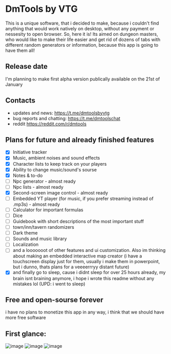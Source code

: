 # DmTools by VTG
This is a unique software, that i decided to make, because i couldn't find anything that would work natively on desktop,
without any payment or nessesity to open browser. So, here it is! Its aimed on dungeon masters, who would like to make 
their life easier and get rid of dozens of tabs with different random generators or information, because this app is going
to have them all!
## Release date
I'm planning to make first alpha version publically available on the 21st of January
## Contacts
* updates and news:
https://t.me/dmtoolsbyvtg
* bug reports and chatting:
https://t.me/dmtoolschat
* reddit
https://reddit.com/r/dmtools
## Plans for future and already finished features
- [x] Initiative tracker
- [x] Music, ambient noises and sound effects
- [x] Character lists to keep track on your players
- [x] Ability to change music/sound's sourse
- [x] Notes & to-do
- [ ] Npc generator - almost ready
- [ ] Npc lists - almost ready
- [x] Second-screen image control - almost ready
- [ ] Embedded YT player (for music, if you prefer streaming instead of .mp3s) - almost ready
- [ ] Calculator for important formulas
- [ ] Dice
- [ ] Guidebook with short descriptions of the most important stuff
- [ ] town/inn/tavern randomizers
- [ ] Dark theme
- [ ] Sounds and music library
- [ ] Localization
- [ ] and a looooooot of other features and ui customization.
Also im thinking about making an embedded interactive map creator (i have a touchscreen display just for them, usually i make 
them in powerpoint, but i dunno, thats plans for a veeeerrryy distant future)
- [x] and finally go to sleep, cause i didnt sleep for over 25 hours already, my brain isnt braining anymore, i hope i wrote this readme without any mistakes lol (UPD: i went to sleep)
## Free and open-sourse forever
i have no plans to monetize this app in any way, i think that we should have more free software
## First glance:
![image](https://github.com/thegoosewiththebowtie/dmtools/assets/153792474/7242a83b-2e29-4cbe-82f3-a9a28fd38869)
![image](https://github.com/thegoosewiththebowtie/dmtools/assets/153792474/45e7846e-d9af-44ea-bfb7-cdd677da503b)
![image](https://github.com/thegoosewiththebowtie/dmtools/assets/153792474/df03594f-2782-4160-b200-f9fa80394fc4)


